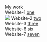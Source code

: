 My work <br/>
Website-1 <a href='https://majestic-marigold-5fd49d.netlify.app/' target="_blank">one</a> <br/><img src='https://resheto.net/kartinki/803-pozitivnye-kartinki-dlya-podnyatiya-nastroeniya'/>
Website-2 <a href='https://storied-cocada-c976c6.netlify.app/' target="_blank">two</a> <br/>
Website-3 <a href='https://admirable-scone-ac42f9.netlify.app/' target="_blank"> three</a> <br/>
Website-6 <a href='https://storied-smakager-fe91ad.netlify.app/' target="_blank">six</a> <br/>
Website-7 <a href='https://curious-salmiakki-2dafeb.netlify.app/' target="_blank">seven</a> <br/>
